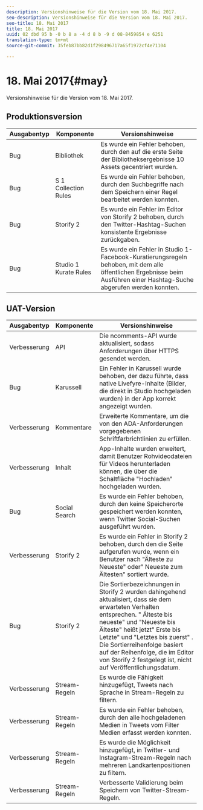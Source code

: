```yaml
---
description: Versionshinweise für die Version vom 18. Mai 2017.
seo-description: Versionshinweise für die Version vom 18. Mai 2017.
seo-title: 18. Mai 2017
title: 18. Mai 2017
uuid: 02 dbd 95 b -0 b 8 a -4 d 8 b -9 d 08-8459854 e 6251
translation-type: tm+mt
source-git-commit: 35feb87bb82d1f298496717a65f1972cf4e71104

---
```



# 18. Mai 2017{#may}

Versionshinweise für die Version vom 18. Mai 2017.

## Produktionsversion

| **Ausgabentyp** | **Komponente** | **Versionshinweise** |
|---|---|---|
| Bug | Bibliothek | Es wurde ein Fehler behoben, durch den auf die erste Seite der Bibliotheksergebnisse 10 Assets gecentriert wurden. |
| Bug | S 1 Collection Rules | Es wurde ein Fehler behoben, durch den Suchbegriffe nach dem Speichern einer Regel bearbeitet werden konnten. |
| Bug | Storify 2 | Es wurde ein Fehler im Editor von Storify 2 behoben, durch den Twitter-Hashtag-Suchen konsistente Ergebnisse zurückgaben. |
| Bug | Studio 1 Kurate Rules | Es wurde ein Fehler in Studio 1-Facebook-Kuratierungsregeln behoben, mit dem alle öffentlichen Ergebnisse beim Ausführen einer Hashtag-Suche abgerufen werden konnten. |

## UAT-Version

| **Ausgabentyp** | **Komponente** | **Versionshinweise** |
|---|---|---|
| Verbesserung | API | Die ncomments-API wurde aktualisiert, sodass Anforderungen über HTTPS gesendet werden. |
| Bug | Karussell | Ein Fehler in Karussell wurde behoben, der dazu führte, dass native Livefyre-Inhalte (Bilder, die direkt in Studio hochgeladen wurden) in der App korrekt angezeigt wurden. |
| Verbesserung | Kommentare | Erweiterte Kommentare, um die von den ADA-Anforderungen vorgegebenen Schriftfarbrichtlinien zu erfüllen. |
| Verbesserung | Inhalt | App-Inhalte wurden erweitert, damit Benutzer Rohvideodateien für Videos herunterladen können, die über die Schaltfläche &quot;Hochladen&quot; hochgeladen wurden. |
| Bug | Social Search | Es wurde ein Fehler behoben, durch den keine Speicherorte gespeichert werden konnten, wenn Twitter Social-Suchen ausgeführt wurden. |
| Verbesserung | Storify 2 | Es wurde ein Fehler in Storify 2 behoben, durch den die Seite aufgerufen wurde, wenn ein Benutzer nach &quot;Älteste zu Neueste&quot; oder&quot; Neueste zum Ältesten&quot; sortiert wurde. |
| Bug | Storify 2 | Die Sortierbezeichnungen in Storify 2 wurden dahingehend aktualisiert, dass sie dem erwarteten Verhalten entsprechen. &quot; Älteste bis neueste&quot; und &quot;Neueste bis Älteste&quot; heißt jetzt&quot; Erste bis Letzte&quot; und &quot;Letztes bis zuerst&quot; . Die Sortierreihenfolge basiert auf der Reihenfolge, die im Editor von Storify 2 festgelegt ist, nicht auf Veröffentlichungsdatum. |
| Verbesserung | Stream-Regeln | Es wurde die Fähigkeit hinzugefügt, Tweets nach Sprache in Stream-Regeln zu filtern. |
| Verbesserung | Stream-Regeln | Es wurde ein Fehler behoben, durch den alle hochgeladenen Medien in Tweets vom Filter Medien erfasst werden konnten. |
| Verbesserung | Stream-Regeln | Es wurde die Möglichkeit hinzugefügt, in Twitter- und Instagram-Stream-Regeln nach mehreren Landkartenpositionen zu filtern. |
| Verbesserung | Stream-Regeln | Verbesserte Validierung beim Speichern von Twitter-Stream-Regeln. |


